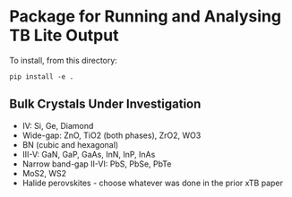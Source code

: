 # Package for Running and Analysing TB Lite Output

To install, from this directory:

```angular2html
pip install -e .
```

## Bulk Crystals Under Investigation
* IV: Si, Ge, Diamond
* Wide-gap: ZnO, TiO2 (both phases), ZrO2, WO3
* BN (cubic and hexagonal)
* III-V: GaN, GaP, GaAs, InN, InP, InAs
* Narrow band-gap II-VI: PbS, PbSe, PbTe
* MoS2, WS2
* Halide perovskites - choose whatever was done in the prior xTB paper


